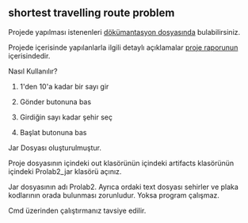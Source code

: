 ## shortest travelling route problem

Projede yapılması istenenleri [dökümantasyon dosyasında](https://github.com/J4CKHunter/shortest-travelling-route/blob/master/prolab2_1.pdf) bulabilirsiniz.

Projede içerisinde yapılanlarla ilgili detaylı açıklamalar [proje raporunun](https://github.com/J4CKHunter/shortest-travelling-route/blob/master/Rapor.pdf) içerisindedir.

Nasıl Kullanılır?

1. 1'den 10'a kadar bir sayı gir

2. Gönder butonuna bas

3. Girdiğin sayı kadar şehir seç

4. Başlat butonuna bas


Jar Dosyası oluşturulmuştur. 

Proje dosyasının içindeki out klasörünün içindeki artifacts klasörünün içindeki Prolab2_jar klasörü açınız.

Jar dosyasının adı Prolab2. Ayrıca ordaki text dosyası sehirler ve plaka kodlarının orada bulunması zorunludur. Yoksa program çalışmaz.

Cmd üzerinden çalıştırmanız tavsiye edilir.
